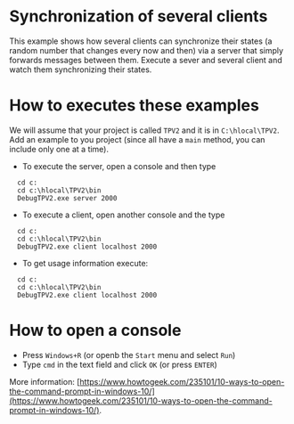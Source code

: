 # Synchronization of several clients

This example shows how several clients can synchronize their states (a random number that changes every now and then) via a server that simply forwards messages between them. Execute a sever and several client and watch them synchronizing their states.

# How to executes these examples


We will assume that your project is called ``TPV2`` and it is in ``C:\hlocal\TPV2``. Add an example to you project (since all have a ``main`` method, you can include only one at a time).

- To execute the server, open a console and then type

```
  cd c:
  cd c:\hlocal\TPV2\bin
  DebugTPV2.exe server 2000
```

- To execute a client, open another console and the type
  
```
  cd c:
  cd c:\hlocal\TPV2\bin
  DebugTPV2.exe client localhost 2000
```
  
- To get usage information execute:

```
  cd c:
  cd c:\hlocal\TPV2\bin
  DebugTPV2.exe client localhost 2000
```


# How to open a console

- Press ``Windows+R`` (or openb the ``Start`` menu and select ``Run``)
- Type ``cmd`` in the text field and click ``OK`` (or press ``ENTER``)  


More information: [https://www.howtogeek.com/235101/10-ways-to-open-the-command-prompt-in-windows-10/](https://www.howtogeek.com/235101/10-ways-to-open-the-command-prompt-in-windows-10/).
